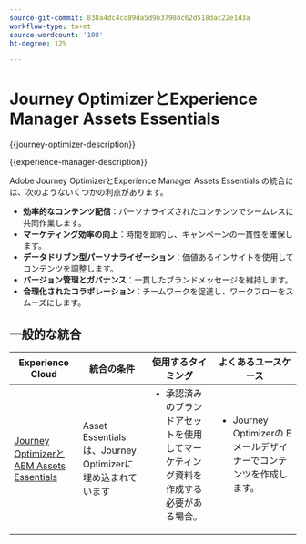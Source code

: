 ```yaml
---
source-git-commit: 838a4dc4cc89da5d9b3798dc62d518dac22e1d3a
workflow-type: tm+mt
source-wordcount: '108'
ht-degree: 12%

---
```



# Journey OptimizerとExperience Manager Assets Essentials

{{journey-optimizer-description}}

{{experience-manager-description}}

Adobe Journey OptimizerとExperience Manager Assets Essentials の統合には、次のようないくつかの利点があります。

+ **効率的なコンテンツ配信**：パーソナライズされたコンテンツでシームレスに共同作業します。
+ **マーケティング効率の向上**：時間を節約し、キャンペーンの一貫性を確保します。
+ **データドリブン型パーソナライゼーション**：価値あるインサイトを使用してコンテンツを調整します。
+ **バージョン管理とガバナンス**：一貫したブランドメッセージを維持します。
+ **合理化されたコラボレーション**：チームワークを促進し、ワークフローをスムーズにします。

## 一般的な統合

<table>
    <thead>
        <tr>
            <th>Experience Cloud</th>
            <th>統合の条件</th>
            <th>使用するタイミング</th>
            <th>よくあるユースケース</th>
        </tr>
    </thead>
    <tbody>
        <tr>
            <td><a href="https://experienceleague.adobe.com/docs/journey-optimizer-learn/tutorials/email-channel/create-content-with-the-email-designer.html?lang=ja" target="_blank" rel="noreferrer">Journey OptimizerとAEM Assets Essentials</a></td>
            <td>Asset Essentials は、Journey Optimizerに埋め込まれています</td>
            <td>
                <ul style="margin-top: 0;">
                    <li>承認済みのブランドアセットを使用してマーケティング資料を作成する必要がある場合。</li>
                </ul>
            </td>
            <td>
                <ul style="margin-top: 0;"><li>Journey Optimizerの E メールデザイナーでコンテンツを作成します。</li></ul>
            </td>
        </tr>        
    </tbody>          
</table>
